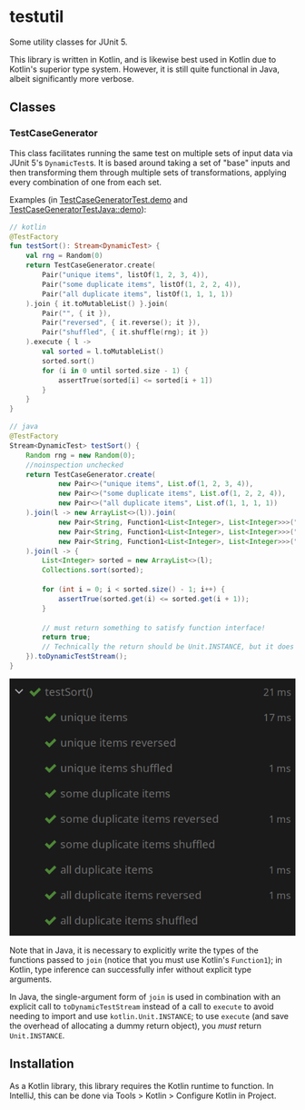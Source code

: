 # testutil

Some utility classes for JUnit 5.

This library is written in Kotlin, and is likewise best used in Kotlin due to
Kotlin's superior type system. However, it is still quite functional in Java,
albeit significantly more verbose.

## Classes

### TestCaseGenerator

This class facilitates running the same test on multiple sets of input data
via JUnit 5's `DynamicTest`s. It is based around taking a set of "base" inputs
and then transforming them through multiple sets of transformations,
applying every combination of one from each set.

Examples (in [TestCaseGeneratorTest.demo](src/test/kotlin/dev/ethanwu/testutil/TestCaseGeneratorTest.kt#L14)
and [TestCaseGeneratorTestJava::demo](src/test/java/dev/ethanwu/testutil/TestCaseGeneratorTestJava.java#L18)):

```kotlin
// kotlin
@TestFactory
fun testSort(): Stream<DynamicTest> {
    val rng = Random(0)
    return TestCaseGenerator.create(
        Pair("unique items", listOf(1, 2, 3, 4)),
        Pair("some duplicate items", listOf(1, 2, 2, 4)),
        Pair("all duplicate items", listOf(1, 1, 1, 1))
    ).join { it.toMutableList() }.join(
        Pair("", { it }),
        Pair("reversed", { it.reverse(); it }),
        Pair("shuffled", { it.shuffle(rng); it })
    ).execute { l ->
        val sorted = l.toMutableList()
        sorted.sort()
        for (i in 0 until sorted.size - 1) {
            assertTrue(sorted[i] <= sorted[i + 1])
        }
    }
}
```

```java
// java
@TestFactory
Stream<DynamicTest> testSort() {
    Random rng = new Random(0);
    //noinspection unchecked
    return TestCaseGenerator.create(
            new Pair<>("unique items", List.of(1, 2, 3, 4)),
            new Pair<>("some duplicate items", List.of(1, 2, 2, 4)),
            new Pair<>("all duplicate items", List.of(1, 1, 1, 1))
    ).join(l -> new ArrayList<>(l)).join(
            new Pair<String, Function1<List<Integer>, List<Integer>>>("", l -> l),
            new Pair<String, Function1<List<Integer>, List<Integer>>>("reversed", l -> { Collections.reverse(l); return l; }),
            new Pair<String, Function1<List<Integer>, List<Integer>>>("shuffled", l -> { Collections.shuffle(l, rng); return l; })
    ).join(l -> {
        List<Integer> sorted = new ArrayList<>(l);
        Collections.sort(sorted);

        for (int i = 0; i < sorted.size() - 1; i++) {
            assertTrue(sorted.get(i) <= sorted.get(i + 1));
        }

        // must return something to satisfy function interface!
        return true;
        // Technically the return should be Unit.INSTANCE, but it does not matter
    }).toDynamicTestStream();
}
```

![test results](doc/img/demoTestSort.png)

Note that in Java, it is necessary to explicitly write the types of the
functions passed to `join` (notice that you must use Kotlin's `Function1`); in
Kotlin, type inference can successfully infer without explicit type arguments.

In Java, the single-argument form of `join` is used in combination with an
explicit call to `toDynamicTestStream` instead of a call to `execute` to avoid
needing to import and use `kotlin.Unit.INSTANCE`; to use `execute` (and save the
overhead of allocating a dummy return object), you *must* return
`Unit.INSTANCE`.

## Installation

As a Kotlin library, this library requires the Kotlin runtime to function. In
IntelliJ, this can be done via Tools > Kotlin > Configure Kotlin in Project.

